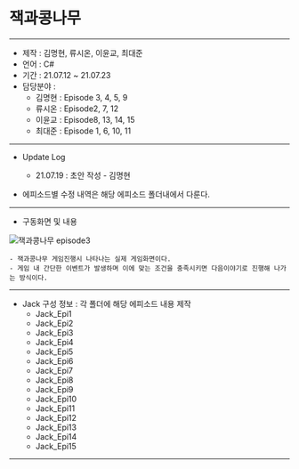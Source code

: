 # 잭과콩나무
***
 - 제작 : 김명현, 류시온, 이윤교, 최대준
 - 언어 : C#
 - 기간 : 21.07.12 ~ 21.07.23
 - 담당분야 :
    - 김명현 : Episode 3, 4, 5, 9
    - 류시온 : Episode2, 7, 12
    - 이윤교 : Episode8, 13, 14, 15
    - 최대준 : Episode 1, 6, 10, 11
***
 - Update Log
     - 21.07.19 : 초안 작성 - 김명현


  - 에피소드별 수정 내역은 해당 에피소드 폴더내에서 다룬다.

***
 - 구동화면 및 내용

![잭과콩나무 episode3](https://user-images.githubusercontent.com/37494407/126116350-da6271ea-9ca0-458a-ab62-6b4053b98900.png)



    - 잭과콩나무 게임진행시 나타나는 실제 게임화면이다.
    - 게임 내 간단한 이벤트가 발생하며 이에 맞는 조건을 충족시키면 다음이야기로 진행해 나가는 방식이다.
    
    
***


- Jack 구성 정보 : 각 폴더에 해당 에피소드 내용 제작
  - Jack_Epi1
  - Jack_Epi2
  - Jack_Epi3
  - Jack_Epi4
  - Jack_Epi5
  - Jack_Epi6
  - Jack_Epi7
  - Jack_Epi8
  - Jack_Epi9
  - Jack_Epi10
  - Jack_Epi11
  - Jack_Epi12
  - Jack_Epi13
  - Jack_Epi14
  - Jack_Epi15

***
